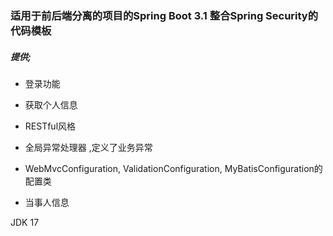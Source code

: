 ###  适用于前后端分离的项目的Spring Boot 3.1 整合Spring Security的代码模板

##### 提供;

* 登录功能

* 获取个人信息
* RESTful风格
* 全局异常处理器 ,定义了业务异常
*  WebMvcConfiguration, ValidationConfiguration, MyBatisConfiguration的配置类 
* 当事人信息

JDK 17

